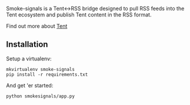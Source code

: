 Smoke-signals is a Tent<->RSS bridge designed to pull RSS feeds into the Tent ecosystem and publish Tent content in the RSS format.

Find out more about [Tent](http://tent.io)

## Installation

Setup a virtualenv:

    mkvirtualenv smoke-signals
    pip install -r requirements.txt

And get 'er started:

    python smokesignals/app.py
